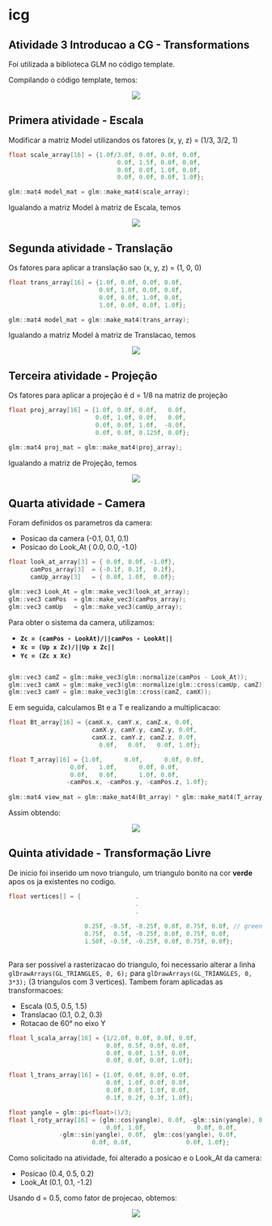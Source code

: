 # icg

## Atividade 3 Introducao a CG - Transformations

Foi utilizada a biblioteca GLM no código template.

Compilando o código template, temos:

<p align="center">
  <img src="imagens/figura1.png" >
</p>

## Primera atividade - Escala

Modificar a matriz Model utilizandos os fatores (x, y, z) = (1/3, 3/2, 1)

```C
float scale_array[16] = {1.0f/3.0f, 0.0f, 0.0f, 0.0f,
                              0.0f, 1.5f, 0.0f, 0.0f,
                              0.0f, 0.0f, 1.0f, 0.0f,
                              0.0f, 0.0f, 0.0f, 1.0f};

glm::mat4 model_mat = glm::make_mat4(scale_array);
```
Igualando a matriz Model à matriz de Escala, temos

<p align="center">
  <img src="imagens/scala.png" >
</p>


## Segunda atividade - Translação

Os fatores para aplicar a translação sao (x, y, z) = (1, 0, 0)

```C
float trans_array[16] = {1.0f, 0.0f, 0.0f, 0.0f,
                         0.0f, 1.0f, 0.0f, 0.0f,
                         0.0f, 0.0f, 1.0f, 0.0f,
                         1.0f, 0.0f, 0.0f, 1.0f};

glm::mat4 model_mat = glm::make_mat4(trans_array);
```
Igualando a matriz Model à matriz de Translacao, temos

<p align="center">
  <img src="imagens/trans.png" >
</p>


## Terceira atividade - Projeção

Os fatores para aplicar a projeção é d = 1/8 na matriz de projeção

```C
float proj_array[16] = {1.0f, 0.0f, 0.0f,   0.0f, 
                        0.0f, 1.0f, 0.0f,   0.0f, 
                        0.0f, 0.0f, 1.0f,  -8.0f, 
                        0.0f, 0.0f, 0.125f, 0.0f};

glm::mat4 proj_mat = glm::make_mat4(proj_array);
```
Igualando a matriz de Projeção, temos

<p align="center">
  <img src="imagens/projecao.png" >
</p>

## Quarta atividade - Camera

Foram definidos os parametros da camera:

* Posicao da camera  (-0.1, 0.1,  0.1)
* Posicao do Look_At ( 0.0, 0.0, -1.0)

```C
float look_at_array[3] = { 0.0f, 0.0f, -1.0f},
      camPos_array[3]  = {-0.1f, 0.1f,  0.1f},
      camUp_array[3]   = { 0.0f, 1.0f,  0.0f};

glm::vec3 Look_At = glm::make_vec3(look_at_array);
glm::vec3 camPos  = glm::make_vec3(camPos_array);
glm::vec3 camUp   = glm::make_vec3(camUp_array);

```

Para obter o sistema da camera, utilizamos:

* **`Zc = (camPos - LookAt)/||camPos - LookAt||`**
* **`Xc = (Up x Zc)/||Up x Zc||`**
* **`Yc = (Zc x Xc)`**

```C

glm::vec3 camZ = glm::make_vec3(glm::normalize(camPos - Look_At));
glm::vec3 camX = glm::make_vec3(glm::normalize(glm::cross(camUp, camZ)));
glm::vec3 camY = glm::make_vec3(glm::cross(camZ, camX));

```
E em seguida, calculamos Bt e a T e realizando a multiplicacao:

```C
float Bt_array[16] = {camX.x, camY.x, camZ.x, 0.0f,
             	       camX.y, camY.y, camZ.y, 0.0f,
              	       camX.z, camY.z, camZ.z, 0.0f,
            	         0.0f,   0.0f,   0.0f, 1.0f};

float T_array[16] = {1.0f,      0.0f,      0.0f, 0.0f,
	             0.0f, 	 1.0f,      0.0f, 0.0f,
	             0.0f, 	 0.0f,      1.0f, 0.0f,
	            -camPos.x, -camPos.y, -camPos.z, 1.0f}; 
	            
glm::mat4 view_mat = glm::make_mat4(Bt_array) * glm::make_mat4(T_array) * glm::make_mat4(view_array);
```

Assim obtendo:

<p align="center">
  <img src="imagens/cam.png" >
</p>


## Quinta atividade - Transformação Livre

De inicio foi inserido um novo triangulo, um triangulo bonito na cor **verde** apos os ja existentes no codigo.

```C
float vertices[] = {               .
                                   .
                                   .
                                   
                     0.25f, -0.5f, -0.25f, 0.0f, 0.75f, 0.0f, // green triangle (middle)
                     0.75f,  0.5f, -0.25f, 0.0f, 0.75f, 0.0f,
                     1.50f, -0.5f, -0.25f, 0.0f, 0.75f, 0.0f}; 
  
```
Para ser possivel a rasterizacao do triangulo, foi necessario alterar a linha `glDrawArrays(GL_TRIANGLES, 0, 6);` para `glDrawArrays(GL_TRIANGLES, 0, 3*3);` (3 triangulos com 3 vertices). Tambem foram aplicadas as transformacoes:

* Escala            (0.5, 0.5, 1.5)
* Translacao        (0.1, 0.2, 0.3)
* Rotacao de 60° no eixo Y

```C
float l_scala_array[16] = {1/2.0f, 0.0f, 0.0f, 0.0f,
                           0.0f, 0.5f, 0.0f, 0.0f,
                           0.0f, 0.0f, 1.5f, 0.0f,
                           0.0f, 0.0f, 0.0f, 1.0f};

float l_trans_array[16] = {1.0f, 0.0f, 0.0f, 0.0f,
                           0.0f, 1.0f, 0.0f, 0.0f,
                           0.0f, 0.0f, 1.0f, 0.0f,
                           0.1f, 0.2f, 0.3f, 1.0f};

float yangle = glm::pi<float>()/3;
float l_roty_array[16] = {glm::cos(yangle), 0.0f, -glm::sin(yangle), 0.0f,
			               0.0f, 1.0f,              0.0f, 0.0f,
			  -glm::sin(yangle), 0.0f,  glm::cos(yangle), 0.0f,
				       0.0f, 0.0f,   	         0.0f, 1.0f};
```

Como solicitado na atividade, foi alterado a posicao e o Look_At da camera:

* Posicao (0.4, 0.5,  0.2)
* Look_At (0.1, 0.1, -1.2)

Usando d = 0.5, como fator de projecao, obtemos:

<p align="center">
  <img src="imagens/livTrans.png" >
</p>



